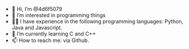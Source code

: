 - 👋 Hi, I’m @4d6f5079
- 👀 I’m interested in programming things
- 👨‍💻 I have experience in the following programming languages: Python, Java and Javascript.
- 🌱 I’m currently learning C and C++
- 📫 How to reach me: via Github.
<!--- - 💞️ I’m looking to collaborate on any projects that I find interesting --->

<!---
4d6f5079/4d6f5079 is a ✨ special ✨ repository because its `README.md` (this file) appears on your GitHub profile.
You can click the Preview link to take a look at your changes.
--->

